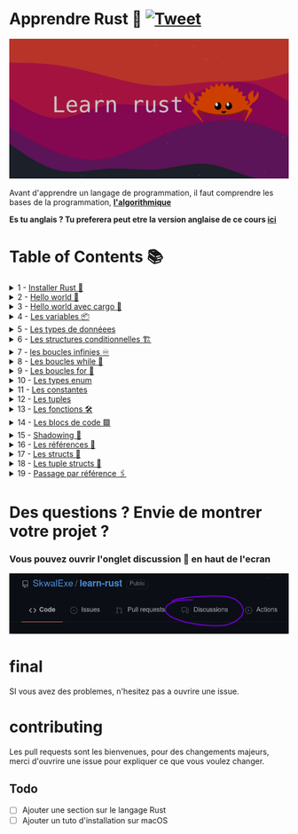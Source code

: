 # Apprendre Rust 🦀 [![Tweet](https://img.shields.io/twitter/url/http/shields.io.svg?style=social)](https://twitter.com/intent/tweet?url=https%3A%2F%2Fgithub.com%2FSkwalExe%2Flearn-rust&text=Je%20suis%20en%20train%20d%27apprendre%20Rust%20!&via=skwalexe)


![banner](images/banner.png)

Avant d'apprendre un langage de programmation, il faut comprendre les bases de la programmation, [**l'algorithmique**](https://www.youtube.com/watch?v=kk6YbA5I-Iw&list=PL2aehqZh72Lumvy4tSekr6Rzcgwn15MLI)

**Es tu anglais ? Tu preferera peut etre la version anglaise de ce cours [ici](https://github.com/SkwalExe/learn-rust)**

# Table of Contents 📚


<details>
    <summary>1 - <a href="https://github.com/SkwalExe/apprendre-rust/tree/main/cours/installer-rust" >Installer Rust 🦀</a></summary>

- [Linux 😎](https://github.com/SkwalExe/apprendre-rust/tree/main/cours/installer-rust#linux)
- [Windows 💩](https://github.com/SkwalExe/apprendre-rust/tree/main/cours/installer-rust#windows)

</details>

<details>
    <summary>2 - <a href="https://github.com/SkwalExe/apprendre-rust/tree/main/cours/hello-world" >Hello world 👋</a></summary>

- [Declarer une fonction ](https://github.com/SkwalExe/apprendre-rust/tree/main/cours/hello-world#declarer-une-fonction)
- [Afficher un message 💬](https://github.com/SkwalExe/apprendre-rust/tree/main/cours/hello-world#afficher-un-message)
- [Compiler et executer un programme 🏃‍](https://github.com/SkwalExe/apprendre-rust/tree/main/cours/hello-world#compiler-et-executer-un-programme)


</details>

<details>
    <summary>3 - <a href="https://github.com/SkwalExe/apprendre-rust/tree/main/cours/hello-world-cargo" >Hello world avec cargo 🚢</a></summary>

- [Qu'est-ce que cargo ❓](https://github.com/SkwalExe/apprendre-rust/tree/main/cours/hello-world-cargo#quest-ce-que-cargo)
- [Créer un projet 🆕](https://github.com/SkwalExe/apprendre-rust/tree/main/cours/hello-world-cargo#creer-un-projet)
- [Compiler et executer un programme 🏃](https://github.com/SkwalExe/apprendre-rust/tree/main/cours/hello-world-cargo#compiler-et-executer-un-programme)
    - [Juste compiler](https://github.com/SkwalExe/apprendre-rust/tree/main/cours/hello-world-cargo#juste-compiler)
    - [Compiler et executer 🏃](https://github.com/SkwalExe/apprendre-rust/tree/main/cours/hello-world-cargo#compiler-et-executer)

</details>

<details>
    <summary>4 - <a href="https://github.com/SkwalExe/apprendre-rust/tree/main/cours/les-variables" >Les variables 📦</a></summary>

- [Declarer une variable](https://github.com/SkwalExe/apprendre-rust/tree/main/cours/les-variables#declarer-une-variable)
- [Afficher une variable 💬](https://github.com/SkwalExe/apprendre-rust/tree/main/cours/les-variables#afficher-une-variable)
- [Modifier une variable](https://github.com/SkwalExe/apprendre-rust/tree/main/cours/les-variables#modifier-une-variable)
- [Les variables mutables](https://github.com/SkwalExe/apprendre-rust/tree/main/cours/les-variables#les-variables-mutables)

</details>

<details>
    <summary>5 - <a href="https://github.com/SkwalExe/apprendre-rust/tree/main/cours/les-types-de-donnees/" >Les types de donnéees</a></summary>

- [Que sont les types de données ❓](https://github.com/SkwalExe/apprendre-rust/tree/main/cours/les-types-de-donnees#que-sont-les-types-de-donnees)
- [Spécifier le type de donnée d'une variable](https://github.com/SkwalExe/apprendre-rust/tree/main/cours/les-types-de-donnees#specifier-le-type-de-donnee-dune-variable)

</details>

<details>
    <summary>6 - <a href="https://github.com/SkwalExe/apprendre-rust/tree/main/cours/les-structures-conditionnelles" >Les structures conditionnelles 🏗</a></summary>


- [Les operateurs de comparaison](https://github.com/SkwalExe/apprendre-rust/tree/main/cours/les-structures-conditionnelles#les-operateurs-de-comparaison)
- [if](https://github.com/SkwalExe/apprendre-rust/tree/main/cours/les-structures-conditionnelles#if)
- [else](https://github.com/SkwalExe/apprendre-rust/tree/main/cours/les-structures-conditionnelles#else)
- [else if](https://github.com/SkwalExe/apprendre-rust/tree/main/cours/les-structures-conditionnelles#else-if)

</details>

<details>
    <summary>7 - <a href="https://github.com/SkwalExe/apprendre-rust/tree/main/cours/les-boucles-infinies" >les boucles infinies ♾️</a></summary>

- [Qu'est-ce qu'une boucle infinie ❓](https://github.com/SkwalExe/apprendre-rust/tree/main/cours/les-boucles-infinies#quest-ce-quune-boucle-infinie)
- [Le mot clé loop ♾️](https://github.com/SkwalExe/apprendre-rust/tree/main/cours/les-boucles-infinies#le-mot-cle-loop️)
- [Le mot clé break 🛑](https://github.com/SkwalExe/apprendre-rust/tree/main/cours/les-boucles-infinies#le-mot-cle-break)
- [Le mot clé continue ➡️](https://github.com/SkwalExe/apprendre-rust/tree/main/cours/les-boucles-infinies#le-mot-cle-continue️)

</details>

<details>
    <summary>8 - <a href="https://github.com/SkwalExe/apprendre-rust/tree/main/cours/les-boucles-while" >Les boucles while 🔁</a></summary>

- [Qu'est-ce qu'une boucle while ❓](https://github.com/SkwalExe/apprendre-rust/tree/main/cours/les-boucles-while#quest-ce-quune-boucle-while)
- [Le mot clé while 🔁](https://github.com/SkwalExe/apprendre-rust/tree/main/cours/les-boucles-while#le-mot-cle-while)
- [Les mots clés break et continue 🔑](https://github.com/SkwalExe/apprendre-rust/tree/main/cours/les-boucles-while#les-mots-cles-break-et-continue)

</details>

<details>
    <summary>9 - <a href="https://github.com/SkwalExe/apprendre-rust/tree/main/cours/les-boucles-for" >Les boucles for 🔢</a></summary>

- [Qu'est ce qu'une boucle for ❓](https://github.com/SkwalExe/apprendre-rust/tree/main/cours/les-boucles-for#quest-ce-quune-boucle-for)
- [Le mot clé `for` 🔁](https://github.com/SkwalExe/apprendre-rust/tree/main/cours/les-boucles-for#le-mot-cle-for)
- [Iteration de vecteurs](https://github.com/SkwalExe/apprendre-rust/tree/main/cours/les-boucles-for#iteration-de-vecteurs)
    - [Qu'est ce qu'un vecteur ❓](https://github.com/SkwalExe/apprendre-rust/tree/main/cours/les-boucles-for#quest-ce-quun-vecteur)
    - [Déclarer un vecteur](https://github.com/SkwalExe/apprendre-rust/tree/main/cours/les-boucles-for#declarer-un-vecteur)
    - [Iterer sur un vecteur](https://github.com/SkwalExe/apprendre-rust/tree/main/cours/les-boucles-for#iterer-sur-un-vecteur)
    - [Iterer sur un vecteur avec l'indice 🔢](https://github.com/SkwalExe/apprendre-rust/tree/main/cours/les-boucles-for#iterer-sur-un-vecteur-avec-lindice)

</details>

<details>
    <summary>10 - <a href="https://github.com/SkwalExe/apprendre-rust/tree/main/cours/les-types-enum" >Les types enum</a></summary>

- [Qu'est ce qu'un enum ❓](https://github.com/SkwalExe/apprendre-rust/tree/main/cours/les-types-enum#quest-ce-quun-enum)
- [Déclarer un enum](https://github.com/SkwalExe/apprendre-rust/tree/main/cours/les-types-enum#declarer-un-enum)
- [Matcher un enum](https://github.com/SkwalExe/apprendre-rust/tree/main/cours/les-types-enum#matcher-un-enum)
    - [Qu'est ce qu'une expression match ❓](https://github.com/SkwalExe/apprendre-rust/tree/main/cours/les-types-enum#quest-ce-quune-expression-match)
    - [Usage](https://github.com/SkwalExe/apprendre-rust/tree/main/cours/les-types-enum#usage)
    - [Matcher un enum](https://github.com/SkwalExe/apprendre-rust/tree/main/cours/les-types-enum#matcher-un-enum)

</details>

<details>
    <summary>11 - <a href="https://github.com/SkwalExe/apprendre-rust/tree/main/cours/les-constantes" >Les constantes </a></summary>

- [Qu'est ce qu'une constante ❓](https://github.com/SkwalExe/apprendre-rust/tree/main/cours/les-constantes#quest-ce-quune-constant)
- [Déclarer une constante](https://github.com/SkwalExe/apprendre-rust/tree/main/cours/les-constantes#declarer-une-constante)
- [Utiliser une constante](https://github.com/SkwalExe/apprendre-rust/tree/main/cours/les-constantes#utiliser-une-constante)

</details>

<details>
    <summary>12 - <a href="https://github.com/SkwalExe/apprendre-rust/tree/main/cours/les-tuples" >Les tuples</a></summary>

- [Qu'est ce qu'un tuple ❓](https://github.com/SkwalExe/apprendre-rust/tree/main/cours/les-tuples#quest-ce-quun-tuple)
- [Déclarer un tuple](https://github.com/SkwalExe/apprendre-rust/tree/main/cours/les-tuples#declarer-un-tuple)
- [Acceder aux valeurs d'un tuple](https://github.com/SkwalExe/apprendre-rust/tree/main/cours/les-tuples#acceder-aux-valeurs-dun-tuple)
- [Extraire les valeurs d'un tuple](https://github.com/SkwalExe/apprendre-rust/tree/main/cours/les-tuples#extraire-les-valeurs-dun-tuple)

</details>

<details>
    <summary>13 - <a href="https://github.com/SkwalExe/apprendre-rust/tree/main/cours/les-fonctions" >Les fonctions 🛠️</a></summary>


- [Qu'est ce qu'une fonction ❓](https://github.com/SkwalExe/apprendre-rust/tree/main/cours/les-fonctions#quest-ce-quune-fonction)
- [Déclarer une fonction](https://github.com/SkwalExe/apprendre-rust/tree/main/cours/les-fonctions#declarer-une-fonction)
- [Retourner des valeurs](https://github.com/SkwalExe/apprendre-rust/tree/main/cours/les-fonctions#retourner-des-valeurs)

</details>

<details>
    <summary>14 - <a href="https://github.com/SkwalExe/apprendre-rust/tree/main/cours/les-blocs-de-code" >Les blocs de code 🟪️</a></summary>

- [Qu'est ce qu'un bloc de code ❓](https://github.com/SkwalExe/apprendre-rust/tree/main/cours/les-blocs-de-code#quest-ce-quun-bloc-de-code)
- [Usage](https://github.com/SkwalExe/apprendre-rust/tree/main/cours/les-blocs-de-code#usage)

</details>

<details>
    <summary>15 - <a href="https://github.com/SkwalExe/apprendre-rust/tree/main/cours/shadowing" >Shadowing 👥</a></summary>

- [Qu'est ce que c'est ❓](https://github.com/SkwalExe/apprendre-rust/tree/main/cours/shadowing#quest-ce-que-cest)
- [Comment ça marche 🤔](https://github.com/SkwalExe/apprendre-rust/tree/main/cours/shadowing#comment-ca-marche)

</details>

<details>
    <summary>16 - <a href="https://github.com/SkwalExe/apprendre-rust/tree/main/cours/les-references" >Les références 🔗</a></summary>

- [Qu'est ce qu'une reference ❔](https://github.com/SkwalExe/apprendre-rust/tree/main/cours/les-references#quest-ce-quune-reference)
- [Comment créer une reference ❔](https://github.com/SkwalExe/apprendre-rust/tree/main/cours/les-references#comment-creer-une-reference)
- [Comment utiliser une reference 🤹](https://github.com/SkwalExe/apprendre-rust/tree/main/cours/les-references#comment-utiliser-une-reference)
- [Modifier une reference ✏️](https://github.com/SkwalExe/apprendre-rust/tree/main/cours/les-references#modifier-une-reference)
    - [Premierement](https://github.com/SkwalExe/apprendre-rust/tree/main/cours/les-references#premierement)
    - [Deuxiemement](https://github.com/SkwalExe/apprendre-rust/tree/main/cours/les-references#deuxiemement)
- [Attention ⚠️](https://github.com/SkwalExe/apprendre-rust/tree/main/cours/les-references#attention)
    - [Premierement](https://github.com/SkwalExe/apprendre-rust/tree/main/cours/les-references#premierement)
    - [Deuxiemement](https://github.com/SkwalExe/apprendre-rust/tree/main/cours/les-references#deuxiemement)

</details>

<details>
    <summary>17 - <a href="https://github.com/SkwalExe/apprendre-rust/tree/main/cours/les-structs" >Les structs 🧱</a></summary>

- [Qu'est ce qu'un struct ❔](https://github.com/SkwalExe/apprendre-rust/tree/main/cours/les-structs#quest-ce-quun-struct)
- [Comment créer un struct ❔](https://github.com/SkwalExe/apprendre-rust/tree/main/cours/les-structs#comment-creer-un-struct)
- [Comment utiliser un struct 🤹](https://github.com/SkwalExe/apprendre-rust/tree/main/cours/les-structs#comment-utiliser-un-struct)
- [Modifier un struct ✏️](https://github.com/SkwalExe/apprendre-rust/tree/main/cours/les-structs#modifier-un-struct)

</details>

<details>
    <summary>18 - <a href="https://github.com/SkwalExe/apprendre-rust/tree/main/cours/les-tuple-structs" > Les tuple structs 🧱</a></summary>

- [Qu'est-ce qu'un tuple struct ❓](https://github.com/SkwalExe/apprendre-rust/tree/main/cours/les-tuple-structs#quest-ce-quun-tuple-struct)
- [Comment créer un tuple struct ❓](https://github.com/SkwalExe/apprendre-rust/tree/main/cours/les-tuple-structs#comment-creer-un-tuple-struct)
- [Comment utiliser un tuple struct 🤹](https://github.com/SkwalExe/apprendre-rust/tree/main/cours/les-tuple-structs#comment-utiliser-un-tuple-struct)
- [Comment modifier un tuple struct ✏️](https://github.com/SkwalExe/apprendre-rust/tree/main/cours/les-tuple-structs#comment-modifier-un-tuple-struct)

</details>


<details>
    <summary>19 - <a href="https://github.com/SkwalExe/apprendre-rust/tree/main/cours/passage-par-reference" >Passage par référence 🖇️</a></summary>

- [Le probleme ❌](#le-probleme)
- [La solution 💡](#la-solution)

</details>
    

# Des questions ? Envie de montrer votre projet ? 
### **Vous pouvez ouvrir l'onglet discussion 💬 en haut de l'ecran**
![discussion](images/discussions.png)
# final
SI vous avez des problemes, n'hesitez pas a ouvrire une issue.
# contributing
Les pull requests sont les bienvenues, pour des changements majeurs, merci d'ouvrire une issue pour expliquer ce que vous voulez changer. 
## Todo
- [ ] Ajouter une section sur le langage Rust   
- [ ] Ajouter un tuto d'installation sur macOS